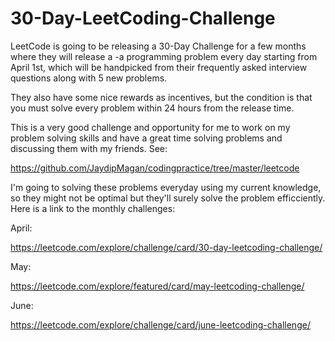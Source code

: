 # 30-Day-LeetCoding-Challenge

LeetCode is going to be releasing a 30-Day Challenge for a few months where they will release a -a programming problem every day starting from April 1st, which will be handpicked from their frequently asked interview questions along with 5 new problems.

They also have some nice rewards as incentives, but the condition is that you must solve every problem within 24 hours from the release time.

This is a very good challenge and opportunity for me to work on my problem solving skills and have a great time solving problems and discussing them with my friends. See:

https://github.com/JaydipMagan/codingpractice/tree/master/leetcode

I'm going to solving these problems everyday using my current knowledge, so they might not be optimal but they'll surely solve the problem efficciently. Here is a link to the monthly challenges:

April:

https://leetcode.com/explore/challenge/card/30-day-leetcoding-challenge/

May:

https://leetcode.com/explore/featured/card/may-leetcoding-challenge/

June:

https://leetcode.com/explore/challenge/card/june-leetcoding-challenge/
